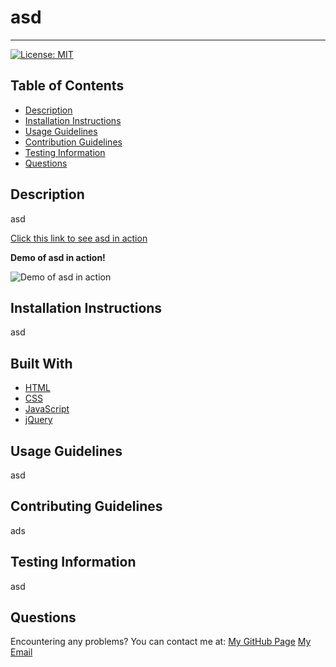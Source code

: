 

# asd
  -----------------
[![License: MIT](https://img.shields.io/badge/License-MIT-yellow.svg)](https://opensource.org/licenses/MIT)

## Table of Contents
  - [Description](#Description)
  - [Installation Instructions](#Installation)
  - [Usage Guidelines](#Usage)
  - [Contribution Guidelines](#Contribution)
  - [Testing Information](#Testing)
  - [Questions](#Questions)

## Description
asd

[Click this link to see asd in action](https://asd.github.io/asd/)
 <br />

**Demo of asd in action!**

![Demo of asd in action](./images/asd-demo.gif)

## Installation Instructions
asd

## Built With
* [HTML](https://developer.mozilla.org/en-US/docs/Web/HTML)
* [CSS](https://developer.mozilla.org/en-US/docs/Web/CSS)
* [JavaScript](https://developer.mozilla.org/en-US/docs/Web/JavaScript)
* [jQuery](https://api.jquery.com/)

## Usage Guidelines
asd

## Contributing Guidelines
ads

## Testing Information 
asd


## Questions
Encountering any problems? You can contact me at:
[My GitHub Page](https://github.com/asd)
[My Email](mailto:ad)

